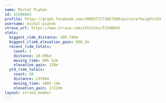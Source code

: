 ```yaml
---
name: Michał Piątek
id: 51596843
profile: https://graph.facebook.com/3089571771067360/picture?height=256&width=256
username: michal-piatek
strava_url: https://www.strava.com/athletes/51596843
stats:
  biggest_ride_distance: 109.74km
  biggest_climb_elevation_gain: 669.2m
  recent_ride_totals:
    count: 1
    distance: 28.09km
    moving_time: 00h 52m
    elevation_gain: 110m
  ytd_ride_totals:
    count: 58
    distance: 2378km
    moving_time: 106h 14m
    elevation_gain: 17224m
layout: strava_member
--- 
```

